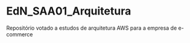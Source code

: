 # EdN_SAA01_Arquitetura
Repositório votado a estudos de arquitetura AWS para a empresa de e-commerce
